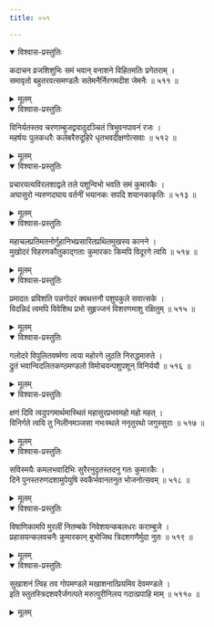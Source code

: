 ```yaml
---
title: ०५१

---
```

<div class="audioEmbed"  caption="सीतालक्ष्मी-वाचनम्" src="https://archive.org/download/nArAyaNIyam-shlokawise-audio/051/051_01.mp3"></div>
<details open><summary>विश्वास-प्रस्तुतिः</summary>

कदाचन व्रजशिशुभिः समं भवान् वनाशने विहितमतिः प्रगेतराम् ।  
समावृतो बहुतरवत्समण्डलैः सतेमनैर्निरगमदीश जेमनैः ॥ ५११ ॥
</details>
<details><summary>मूलम्</summary>

कदाचन व्रजशिशुभिः समं भवान् वनाशने विहितमतिः प्रगेतराम् ।  
समावृतो बहुतरवत्समण्डलैः सतेमनैर्निरगमदीश जेमनैः ॥ ५११ ॥
</details>



<div class="audioEmbed"  caption="सीतालक्ष्मी-वाचनम्" src="https://archive.org/download/nArAyaNIyam-shlokawise-audio/051/051_02.mp3"></div>
<details open><summary>विश्वास-प्रस्तुतिः</summary>

विनिर्यतस्तव चरणाम्बुजद्वयादुदञ्चितं त्रिभुवनपावनं रजः ।  
महर्षयः पुलकधरैः कलेबरैरुदूहिरे धृतभवदीक्षणोत्सवाः ॥ ५१२ ॥
</details>
<details><summary>मूलम्</summary>

विनिर्यतस्तव चरणाम्बुजद्वयादुदञ्चितं त्रिभुवनपावनं रजः ।  
महर्षयः पुलकधरैः कलेबरैरुदूहिरे धृतभवदीक्षणोत्सवाः ॥ ५१२ ॥
</details>



<div class="audioEmbed"  caption="सीतालक्ष्मी-वाचनम्" src="https://archive.org/download/nArAyaNIyam-shlokawise-audio/051/051_03.mp3"></div>
<details open><summary>विश्वास-प्रस्तुतिः</summary>

प्रचारयत्यविरलशाद्वले तले पशून्विभो भवति समं कुमारकैः ।  
अघासुरो न्यरुणदघाय वर्तनीं भयानकः सपदि शयानकाकृतिः ॥ ५१३ ॥
</details>
<details><summary>मूलम्</summary>

प्रचारयत्यविरलशाद्वले तले पशून्विभो भवति समं कुमारकैः ।  
अघासुरो न्यरुणदघाय वर्तनीं भयानकः सपदि शयानकाकृतिः ॥ ५१३ ॥
</details>



<div class="audioEmbed"  caption="सीतालक्ष्मी-वाचनम्" src="https://archive.org/download/nArAyaNIyam-shlokawise-audio/051/051_04.mp3"></div>
<details open><summary>विश्वास-प्रस्तुतिः</summary>

महाचलप्रतिमतनोर्गुहानिभप्रसारितप्रथितमुखस्य कानने ।  
मुखोदरं विहरणकौतुकाद्गताः कुमारकाः किमपि विदूरगे त्वयि ॥ ५१४ ॥
</details>
<details><summary>मूलम्</summary>

महाचलप्रतिमतनोर्गुहानिभप्रसारितप्रथितमुखस्य कानने ।  
मुखोदरं विहरणकौतुकाद्गताः कुमारकाः किमपि विदूरगे त्वयि ॥ ५१४ ॥
</details>



<div class="audioEmbed"  caption="सीतालक्ष्मी-वाचनम्" src="https://archive.org/download/nArAyaNIyam-shlokawise-audio/051/051_05.mp3"></div>
<details open><summary>विश्वास-प्रस्तुतिः</summary>

प्रमादतः प्रविशति पन्नगोदरं क्वथत्तनौ पशुपकुले सवात्सके ।  
विदन्निदं त्वमपि विवेशिथ प्रभो सुहृज्जनं विशरणमाशु रक्षितुम् ॥ ५१५ ॥
</details>
<details><summary>मूलम्</summary>

प्रमादतः प्रविशति पन्नगोदरं क्वथत्तनौ पशुपकुले सवात्सके ।  
विदन्निदं त्वमपि विवेशिथ प्रभो सुहृज्जनं विशरणमाशु रक्षितुम् ॥ ५१५ ॥
</details>



<div class="audioEmbed"  caption="सीतालक्ष्मी-वाचनम्" src="https://archive.org/download/nArAyaNIyam-shlokawise-audio/051/051_06.mp3"></div>
<details open><summary>विश्वास-प्रस्तुतिः</summary>

गलोदरे विपुलितवर्ष्मणा त्वया महोरगे लुठति निरुद्धमारुते ।  
द्रुतं भवान्विदलितकण्ठमण्डलो विमोचयन्पशुपशून् विनिर्ययौ ॥ ५१६ ॥
</details>
<details><summary>मूलम्</summary>

गलोदरे विपुलितवर्ष्मणा त्वया महोरगे लुठति निरुद्धमारुते ।  
द्रुतं भवान्विदलितकण्ठमण्डलो विमोचयन्पशुपशून् विनिर्ययौ ॥ ५१६ ॥
</details>



<div class="audioEmbed"  caption="सीतालक्ष्मी-वाचनम्" src="https://archive.org/download/nArAyaNIyam-shlokawise-audio/051/051_07.mp3"></div>
<details open><summary>विश्वास-प्रस्तुतिः</summary>

क्षणं दिवि त्वदुपगमार्थमास्थितं महासुरप्रभवमहो महो महत् ।  
विनिर्गते त्वयि तु निलीनमञ्जसा नभःस्थले ननृतुरथो जगुस्सुराः ॥ ५१७ ॥
</details>
<details><summary>मूलम्</summary>

क्षणं दिवि त्वदुपगमार्थमास्थितं महासुरप्रभवमहो महो महत् ।  
विनिर्गते त्वयि तु निलीनमञ्जसा नभःस्थले ननृतुरथो जगुस्सुराः ॥ ५१७ ॥
</details>



<div class="audioEmbed"  caption="सीतालक्ष्मी-वाचनम्" src="https://archive.org/download/nArAyaNIyam-shlokawise-audio/051/051_08.mp3"></div>
<details open><summary>विश्वास-प्रस्तुतिः</summary>

सविस्मयैः कमलभवादिभिः सुरैरनुदृतस्तदनु गतः कुमारकैः ।  
दिने पुनस्तरुणदशामुपेयुषि स्वकैर्भवानतनुत भोजनोत्सवम् ॥ ५१८ ॥
</details>
<details><summary>मूलम्</summary>

सविस्मयैः कमलभवादिभिः सुरैरनुदृतस्तदनु गतः कुमारकैः ।  
दिने पुनस्तरुणदशामुपेयुषि स्वकैर्भवानतनुत भोजनोत्सवम् ॥ ५१८ ॥
</details>



<div class="audioEmbed"  caption="सीतालक्ष्मी-वाचनम्" src="https://archive.org/download/nArAyaNIyam-shlokawise-audio/051/051_09.mp3"></div>
<details open><summary>विश्वास-प्रस्तुतिः</summary>

विषाणिकामपि मुरलीं नितम्बके निवेशयन्कबलधरः कराम्बुजे ।  
प्रहासयन्कलवचनैः कुमारकान् बुभोजिथ त्रिदशगणैर्मुदा नुतः ॥ ५१९ ॥
</details>
<details><summary>मूलम्</summary>

विषाणिकामपि मुरलीं नितम्बके निवेशयन्कबलधरः कराम्बुजे ।  
प्रहासयन्कलवचनैः कुमारकान् बुभोजिथ त्रिदशगणैर्मुदा नुतः ॥ ५१९ ॥
</details>



<div class="audioEmbed"  caption="सीतालक्ष्मी-वाचनम्" src="https://archive.org/download/nArAyaNIyam-shlokawise-audio/051/051_10.mp3"></div>
<details open><summary>विश्वास-प्रस्तुतिः</summary>

सुखाशनं त्विह तव गोपमण्डले मखाशनात्प्रियमिव देवमण्डले ।  
इति स्तुतस्त्रिदशवरैर्जगत्पते मरुत्पुरीनिलय गदात्प्रपाहि माम् ॥ ५११० ॥
</details>
<details><summary>मूलम्</summary>

सुखाशनं त्विह तव गोपमण्डले मखाशनात्प्रियमिव देवमण्डले ।  
इति स्तुतस्त्रिदशवरैर्जगत्पते मरुत्पुरीनिलय गदात्प्रपाहि माम् ॥ ५११० ॥
</details>

